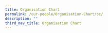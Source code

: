 ```yaml
---
title: Organisation Chart
permalink: /our-people/Organisation-Chart/oc/
description: ""
third_nav_title: Organisation Chart
---
```

